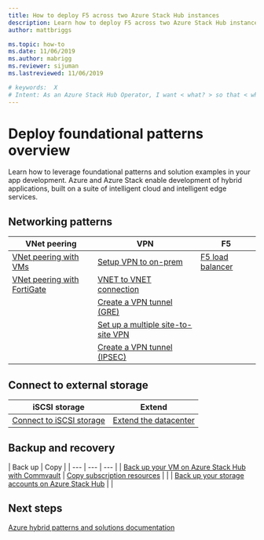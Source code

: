 ```yaml
---
title: How to deploy F5 across two Azure Stack Hub instances 
description: Learn how to deploy F5 across two Azure Stack Hub instances.
author: mattbriggs

ms.topic: how-to
ms.date: 11/06/2019
ms.author: mabrigg
ms.reviewer: sijuman
ms.lastreviewed: 11/06/2019

# keywords:  X
# Intent: As an Azure Stack Hub Operator, I want < what? > so that < why? >
---
```


# Deploy foundational patterns overview

Learn how to leverage foundational patterns and solution examples in your app development. Azure and Azure Stack enable development of hybrid applications, built on a suite of intelligent cloud and intelligent edge services.

## Networking patterns

|  VNet peering  |  VPN  |  F5  |
| --- | --- | --- |
| [VNet peering with VMs](azure-stack-network-howto-vnet-peering.md) | [Setup VPN to on-prem](azure-stack-network-howto-vnet-to-onprem.md) | [F5 load balancer](network-howto-f5.md) |
| [VNet peering with FortiGate](azure-stack-network-howto-vnet-to-vnet.md) | [VNET to VNET connection](azure-stack-network-howto-vnet-to-vnet-stacks.md) |  |
|  | [Create a VPN tunnel (GRE)](network-howto-vpn-tunnel-gre.md) | |
|  | [Set up a multiple site-to-site VPN](network-howto-vpn-tunnel.md) | |
|  | [Create a VPN tunnel (IPSEC)](network-howto-vpn-tunnel-ipsec.md)| |


## Connect to external storage

| iSCSI storage | Extend |
| --- | --- |
| [Connect to iSCSI storage](azure-stack-network-howto-iscsi-storage.md) | [Extend the datacenter](azure-stack-network-howto-extend-datacenter.md) |

## Backup and recovery

|  Back up  |  Copy  |
| --- | --- | --- |
| [Back up your VM on Azure Stack Hub with Commvault](azure-stack-network-howto-backup-commvault.md) | [Copy subscription resources](azure-stack-network-howto-backup-replicator.md) |
|  | [Back up your storage accounts on Azure Stack Hub](azure-stack-network-howto-backup-storage.md)  |  |

## Next steps

[Azure hybrid patterns and solutions documentation](https://docs.microsoft.com/azure-stack/hybrid/)
